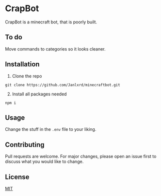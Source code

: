 # CrapBot

CrapBot is a minecraft bot, that is poorly built.

## To do

Move commands to categories so it looks cleaner.

## Installation

1. Clone the repo
```
git clone https://github.com/Janlxrd/minecraftbot.git
```
2. Install all packages needed
```
npm i
```

## Usage

Change the stuff in the `.env` file to your liking.

## Contributing
Pull requests are welcome. For major changes, please open an issue first to discuss what you would like to change.


## License
[MIT](https://choosealicense.com/licenses/mit/)
